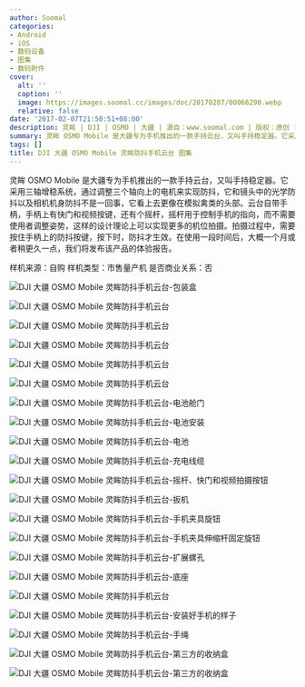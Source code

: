 ```yaml
---
author: Soomal
categories:
- Android
- iOS
- 数码设备
- 图集
- 数码附件
cover:
  alt: ''
  caption: ''
  image: https://images.soomal.cc/images/doc/20170207/00066290.webp
  relative: false
date: '2017-02-07T21:50:51+08:00'
description: 灵眸 | DJI | OSMO | 大疆 | 源自：www.soomal.com | 版权：原创 |  平均/总评分：10.00/40
summary: 灵眸 OSMO Mobile 是大疆专为手机推出的一款手持云台，又叫手持稳定器。它采用三轴增稳系统，通过调整三个轴向上的电机来实现防抖，它和镜头中的光学防抖以及相机机身防抖不是一回事，它看上去更像在模拟禽类的头部
tags: []
title: DJI 大疆 OSMO Mobile 灵眸防抖手机云台 图集
---
```


灵眸 OSMO Mobile 是大疆专为手机推出的一款手持云台，又叫手持稳定器。它采用三轴增稳系统，通过调整三个轴向上的电机来实现防抖，它和镜头中的光学防抖以及相机机身防抖不是一回事，它看上去更像在模拟禽类的头部。云台自带手柄，手柄上有快门和视频按键，还有个摇杆，摇杆用于控制手机的指向，而不需要使用者调整姿势，这样的设计理论上可以实现更多的机位拍摄。拍摄过程中，需要按住手柄上的防抖按键，按下时，防抖才生效。在使用一段时间后，大概一个月或者稍更久一点，我们将发布该产品的体验报告。


样机来源：自购
样机类型：市售量产机
是否商业关系：否

![DJI 大疆 OSMO Mobile 灵眸防抖手机云台-包装盒](https://images.soomal.cc/images/doc/20170207/00066269.webp)




![DJI 大疆 OSMO Mobile 灵眸防抖手机云台](https://images.soomal.cc/images/doc/20170207/00066270.webp)




![DJI 大疆 OSMO Mobile 灵眸防抖手机云台](https://images.soomal.cc/images/doc/20170207/00066271.webp)




![DJI 大疆 OSMO Mobile 灵眸防抖手机云台](https://images.soomal.cc/images/doc/20170207/00066272.webp)




![DJI 大疆 OSMO Mobile 灵眸防抖手机云台](https://images.soomal.cc/images/doc/20170207/00066273.webp)




![DJI 大疆 OSMO Mobile 灵眸防抖手机云台](https://images.soomal.cc/images/doc/20170207/00066274.webp)




![DJI 大疆 OSMO Mobile 灵眸防抖手机云台-电池舱门](https://images.soomal.cc/images/doc/20170207/00066275.webp)




![DJI 大疆 OSMO Mobile 灵眸防抖手机云台-电池安装](https://images.soomal.cc/images/doc/20170207/00066276.webp)




![DJI 大疆 OSMO Mobile 灵眸防抖手机云台-电池](https://images.soomal.cc/images/doc/20170207/00066277.webp)




![DJI 大疆 OSMO Mobile 灵眸防抖手机云台-充电线缆](https://images.soomal.cc/images/doc/20170207/00066278.webp)




![DJI 大疆 OSMO Mobile 灵眸防抖手机云台-摇杆、快门和视频拍摄按钮](https://images.soomal.cc/images/doc/20170207/00066279.webp)




![DJI 大疆 OSMO Mobile 灵眸防抖手机云台-扳机](https://images.soomal.cc/images/doc/20170207/00066280.webp)




![DJI 大疆 OSMO Mobile 灵眸防抖手机云台-手机夹具旋钮](https://images.soomal.cc/images/doc/20170207/00066281.webp)




![DJI 大疆 OSMO Mobile 灵眸防抖手机云台-手机夹具伸缩杆固定旋钮](https://images.soomal.cc/images/doc/20170207/00066282.webp)




![DJI 大疆 OSMO Mobile 灵眸防抖手机云台-扩展螺孔](https://images.soomal.cc/images/doc/20170207/00066283.webp)




![DJI 大疆 OSMO Mobile 灵眸防抖手机云台-底座](https://images.soomal.cc/images/doc/20170207/00066284.webp)




![DJI 大疆 OSMO Mobile 灵眸防抖手机云台](https://images.soomal.cc/images/doc/20170207/00066285.webp)




![DJI 大疆 OSMO Mobile 灵眸防抖手机云台-安装好手机的样子](https://images.soomal.cc/images/doc/20170207/00066286.webp)




![DJI 大疆 OSMO Mobile 灵眸防抖手机云台-手绳](https://images.soomal.cc/images/doc/20170207/00066287.webp)




![DJI 大疆 OSMO Mobile 灵眸防抖手机云台-第三方的收纳盒](https://images.soomal.cc/images/doc/20170207/00066288.webp)




![DJI 大疆 OSMO Mobile 灵眸防抖手机云台-第三方的收纳盒](https://images.soomal.cc/images/doc/20170207/00066289.webp)